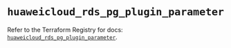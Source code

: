 # `huaweicloud_rds_pg_plugin_parameter`

Refer to the Terraform Registry for docs: [`huaweicloud_rds_pg_plugin_parameter`](https://registry.terraform.io/providers/huaweicloud/huaweicloud/1.71.1/docs/resources/rds_pg_plugin_parameter).
